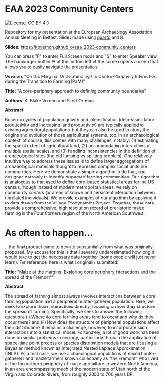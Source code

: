 
# EAA 2023 Community Centers

<!-- badges: start -->
[![License: CC BY 4.0](https://img.shields.io/badge/License-CC_BY_4.0-lightgrey.svg)](https://creativecommons.org/licenses/by/4.0/)
<!-- badges: end -->

Repository for my presentation at the European Archaeology Association Annual Meeting in Belfast. Slides made using [quarto](https://quarto.org/) and R. 

__Slides:__ <https://kbvernon.github.io/eaa_2023-community_centers>

You can press "F" to enter Full Screen mode and "S" to enter Speaker view. The hamburger button ☰ at the bottom left of the screen opens a menu that allows you to easily navigate the presentation.  

__Session:__ "On the Margins: Understanding the Centre-Periphery Interaction during the Transition to Farming [PaM]"

__Title:__ "A core-periphery approach to defining community boundaries"

__Authors:__ K. Blake Vernon and Scott Ortman

__Abstract__  

Boserup cycles of population growth and intensification (decreasing labor productivity and increasing land productivity) are typically applied to existing agricultural populations, but they can also be used to study the origins and evolution of those agricultural systems, too. In an archaeological context, of course, this comes with many challenges, notably: (1) estimating the spatial extent of agricultural land, (2) accommodating interactions at multiple spatial scales, and (3) handling inconsistencies in the definition of archaeological sites (the old lumping vs splitting problem). One relatively intuitive way to address these issues is to define larger aggregations of archaeological materials thought to represent complex social units like communities. Here we demonstrate a simple algorithm to do that, one designed narrowly to identify *dispersed* farming communities. Our algorithm is analogous to that used to define core-based statistical areas for the US census, though instead of modern metropolitan areas, we rely on community *centers* (or areas of known and persistent interaction between unrelated individuals). We provide examples of our algorithm by applying it to data drawn from the Village Ecodynamics Project. Together, these data provide a comprehensive, high resolution record of prehistoric maize farming in the Four Corners region of the North American Southwest.

# As often to happen...

...the final product came to deviate substantially from what was originally proposed. My excuse for this is that I severely underestimated how long it would take to get the necessary data together (some people will just never learn). For reference, here is what I originally submitted:

__Title:__ "Maize at the margins: Exploring core-periphery interactions and the spread of the Fremont""
 
__Abstract__

The spread of farming almost always involves interactions between a core farming population and a peripheral hunter-gatherer population. Here, we seek to explore those interactions directly, focusing on how they structure the spread of farming. Specifically, we seek to answer the following questions (i) Where do core farming areas tend to occur and why do they occur there? and (ii) How does the structure of peripheral populations affect their distribution? It remains a challenge, however, to incorporate such interactions into a statistical model. Fortunately, a lot of good work has been done on similar problems in ecology, particularly through the application of space-time point process or species distribution models that are fit using a Bayesian method known as Integrated Nested Laplace Approximation (INLA). As a test case, we use archaeological populations of mixed hunter-gatherers and maize farmers known collectively as "the Fremont" who lived at the far northern periphery of maize agriculture in western North America, in an area encompassing much of the modern state of Utah north of the Virgin and Colorado Rivers, from roughly 2000 to 700 years BP.
